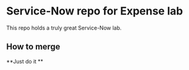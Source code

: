 # Service-Now repo for Expense lab

This repo holds a truly great Service-Now lab. 

## How to merge

**Just do it **
